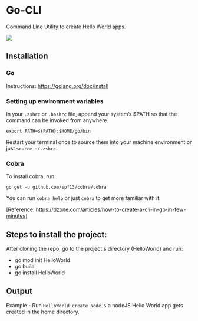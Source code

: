 # Go-CLI
Command Line Utility to create Hello World apps.


<img src="https://ordina-jworks.github.io/img/make-your-own-cli-with-golang-and-cobra/banner.jpg" />

## Installation

       
### Go 
Instructions: https://golang.org/doc/install

### Setting up environment variables

In your `.zshrc` or `.bashrc` file, append your system’s $PATH so that the command can be invoked from anywhere.

`export PATH=${PATH}:$HOME/go/bin`

Restart your terminal once to source them into your machine environment or just `source ~/.zshrc`.


### Cobra
To install cobra, run: 

`go get -u github.com/spf13/cobra/cobra`

You can run `cobra help` or just `cobra` to get more familiar with it.


[Reference: https://dzone.com/articles/how-to-create-a-cli-in-go-in-few-minutes]





## Steps to install the project:

After cloning the repo, go to the project's directory (HelloWorld) and run:

- go mod init HelloWorld
- go build
- go install HelloWorld


## Output

Example - 
Run `HelloWorld create NodeJS` a nodeJS Hello World app gets created in the home directory.

